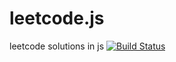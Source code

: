 # leetcode.js
leetcode solutions in js
[![Build Status](https://travis-ci.org/LiewLi/leetcode.js.svg?branch=master)](https://travis-ci.org/LiewLi/leetcode.js)